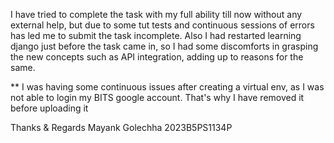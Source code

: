 I have tried to complete the task with my full ability till now without any external help, but due to some tut tests and continuous sessions of errors has led me to submit the task incomplete. Also I had restarted learning django just before the task came in, so I had some discomforts in grasping the new concepts such as API integration, adding up to reasons for the same. 

** I was having some continuous issues after creating a virtual env, as I was not able to login my BITS google account. That's why I have removed it before uploading it

Thanks & Regards 
Mayank Golechha 
2023B5PS1134P
